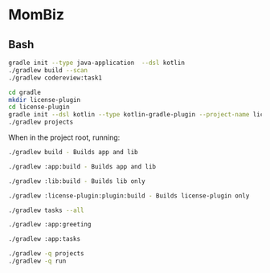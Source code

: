 # MomBiz

## Bash
```sh
gradle init --type java-application  --dsl kotlin 
./gradlew build --scan
./gradlew codereview:task1

cd gradle
mkdir license-plugin
cd license-plugin
gradle init --dsl kotlin --type kotlin-gradle-plugin --project-name license
./gradlew projects
```

When in the project root, running:

```sh
./gradlew build - Builds app and lib

./gradlew :app:build - Builds app and lib

./gradlew :lib:build - Builds lib only

./gradlew :license-plugin:plugin:build - Builds license-plugin only
```


```sh
./gradlew tasks --all

./gradlew :app:greeting
```

```sh
./gradlew :app:tasks
```

```sh
./gradlew -q projects
./gradlew -q run
```